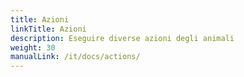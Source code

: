 ```yaml
---
title: Azioni
linkTitle: Azioni
description: Eseguire diverse azioni degli animali
weight: 30
manualLink: /it/docs/actions/
---
```

<script>
  window.location.href = "/it/docs/actions/";
</script>
